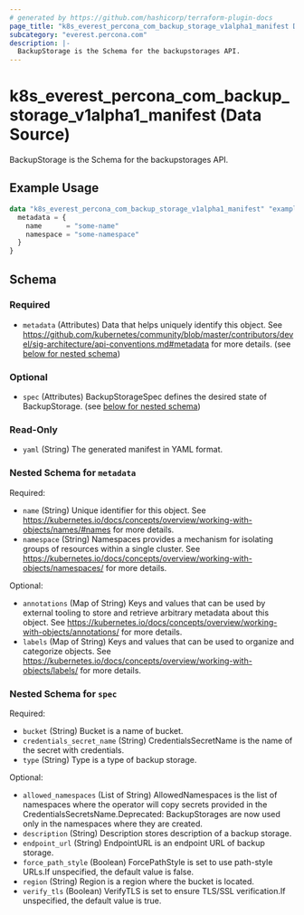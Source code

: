 ```yaml
---
# generated by https://github.com/hashicorp/terraform-plugin-docs
page_title: "k8s_everest_percona_com_backup_storage_v1alpha1_manifest Data Source - terraform-provider-k8s"
subcategory: "everest.percona.com"
description: |-
  BackupStorage is the Schema for the backupstorages API.
---
```


# k8s_everest_percona_com_backup_storage_v1alpha1_manifest (Data Source)

BackupStorage is the Schema for the backupstorages API.

## Example Usage

```terraform
data "k8s_everest_percona_com_backup_storage_v1alpha1_manifest" "example" {
  metadata = {
    name      = "some-name"
    namespace = "some-namespace"
  }
}
```

<!-- schema generated by tfplugindocs -->
## Schema

### Required

- `metadata` (Attributes) Data that helps uniquely identify this object. See https://github.com/kubernetes/community/blob/master/contributors/devel/sig-architecture/api-conventions.md#metadata for more details. (see [below for nested schema](#nestedatt--metadata))

### Optional

- `spec` (Attributes) BackupStorageSpec defines the desired state of BackupStorage. (see [below for nested schema](#nestedatt--spec))

### Read-Only

- `yaml` (String) The generated manifest in YAML format.

<a id="nestedatt--metadata"></a>
### Nested Schema for `metadata`

Required:

- `name` (String) Unique identifier for this object. See https://kubernetes.io/docs/concepts/overview/working-with-objects/names/#names for more details.
- `namespace` (String) Namespaces provides a mechanism for isolating groups of resources within a single cluster. See https://kubernetes.io/docs/concepts/overview/working-with-objects/namespaces/ for more details.

Optional:

- `annotations` (Map of String) Keys and values that can be used by external tooling to store and retrieve arbitrary metadata about this object. See https://kubernetes.io/docs/concepts/overview/working-with-objects/annotations/ for more details.
- `labels` (Map of String) Keys and values that can be used to organize and categorize objects. See https://kubernetes.io/docs/concepts/overview/working-with-objects/labels/ for more details.


<a id="nestedatt--spec"></a>
### Nested Schema for `spec`

Required:

- `bucket` (String) Bucket is a name of bucket.
- `credentials_secret_name` (String) CredentialsSecretName is the name of the secret with credentials.
- `type` (String) Type is a type of backup storage.

Optional:

- `allowed_namespaces` (List of String) AllowedNamespaces is the list of namespaces where the operator will copy secrets provided in the CredentialsSecretsName.Deprecated: BackupStorages are now used only in the namespaces where they are created.
- `description` (String) Description stores description of a backup storage.
- `endpoint_url` (String) EndpointURL is an endpoint URL of backup storage.
- `force_path_style` (Boolean) ForcePathStyle is set to use path-style URLs.If unspecified, the default value is false.
- `region` (String) Region is a region where the bucket is located.
- `verify_tls` (Boolean) VerifyTLS is set to ensure TLS/SSL verification.If unspecified, the default value is true.
